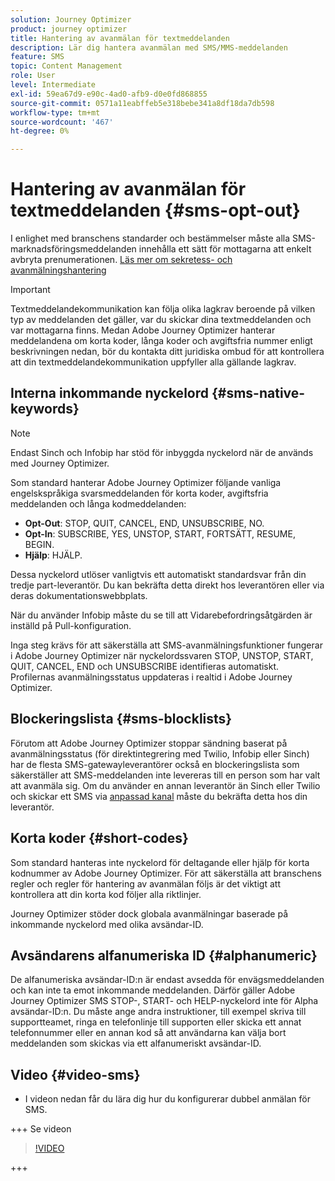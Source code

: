 ```yaml
---
solution: Journey Optimizer
product: journey optimizer
title: Hantering av avanmälan för textmeddelanden
description: Lär dig hantera avanmälan med SMS/MMS-meddelanden
feature: SMS
topic: Content Management
role: User
level: Intermediate
exl-id: 59ea67d9-e90c-4ad0-afb9-d0e0fd868855
source-git-commit: 0571a11eabffeb5e318bebe341a8df18da7db598
workflow-type: tm+mt
source-wordcount: '467'
ht-degree: 0%

---
```


# Hantering av avanmälan för textmeddelanden {#sms-opt-out}

I enlighet med branschens standarder och bestämmelser måste alla SMS-marknadsföringsmeddelanden innehålla ett sätt för mottagarna att enkelt avbryta prenumerationen. [Läs mer om sekretess- och avanmälningshantering](../privacy/opt-out.md)

>[!IMPORTANT]
>
>Textmeddelandekommunikation kan följa olika lagkrav beroende på vilken typ av meddelanden det gäller, var du skickar dina textmeddelanden och var mottagarna finns. Medan Adobe Journey Optimizer hanterar meddelandena om korta koder, långa koder och avgiftsfria nummer enligt beskrivningen nedan, bör du kontakta ditt juridiska ombud för att kontrollera att din textmeddelandekommunikation uppfyller alla gällande lagkrav.
>

## Interna inkommande nyckelord {#sms-native-keywords}

>[!NOTE]
>
> Endast Sinch och Infobip har stöd för inbyggda nyckelord när de används med Journey Optimizer.

Som standard hanterar Adobe Journey Optimizer följande vanliga engelskspråkiga svarsmeddelanden för korta koder, avgiftsfria meddelanden och långa kodmeddelanden:

* **Opt-Out**: STOP, QUIT, CANCEL, END, UNSUBSCRIBE, NO.
* **Opt-In**: SUBSCRIBE, YES, UNSTOP, START, FORTSÄTT, RESUME, BEGIN.
* **Hjälp**: HJÄLP.

Dessa nyckelord utlöser vanligtvis ett automatiskt standardsvar från din tredje part-leverantör. Du kan bekräfta detta direkt hos leverantören eller via deras dokumentationswebbplats.

När du använder Infobip måste du se till att Vidarebefordringsåtgärden är inställd på Pull-konfiguration.

Inga steg krävs för att säkerställa att SMS-avanmälningsfunktioner fungerar i Adobe Journey Optimizer när nyckelordssvaren STOP, UNSTOP, START, QUIT, CANCEL, END och UNSUBSCRIBE identifieras automatiskt. Profilernas avanmälningsstatus uppdateras i realtid i Adobe Journey Optimizer.


## Blockeringslista {#sms-blocklists}

Förutom att Adobe Journey Optimizer stoppar sändning baserat på avanmälningsstatus (för direktintegrering med Twilio, Infobip eller Sinch) har de flesta SMS-gatewayleverantörer också en blockeringslista som säkerställer att SMS-meddelanden inte levereras till en person som har valt att avanmäla sig. Om du använder en annan leverantör än Sinch eller Twilio och skickar ett SMS via [anpassad kanal](../building-journeys/using-custom-actions.md) måste du bekräfta detta hos din leverantör.


## Korta koder {#short-codes}

Som standard hanteras inte nyckelord för deltagande eller hjälp för korta kodnummer av Adobe Journey Optimizer. För att säkerställa att branschens regler och regler för hantering av avanmälan följs är det viktigt att kontrollera att din korta kod följer alla riktlinjer.

Journey Optimizer stöder dock globala avanmälningar baserade på inkommande nyckelord med olika avsändar-ID.

## Avsändarens alfanumeriska ID {#alphanumeric}

De alfanumeriska avsändar-ID:n är endast avsedda för envägsmeddelanden och kan inte ta emot inkommande meddelanden. Därför gäller Adobe Journey Optimizer SMS STOP-, START- och HELP-nyckelord inte för Alpha avsändar-ID:n. Du måste ange andra instruktioner, till exempel skriva till supportteamet, ringa en telefonlinje till supporten eller skicka ett annat telefonnummer eller en annan kod så att användarna kan välja bort meddelanden som skickas via ett alfanumeriskt avsändar-ID.

## Video {#video-sms}

* I videon nedan får du lära dig hur du konfigurerar dubbel anmälan för SMS.

+++ Se videon

  >[!VIDEO](https://video.tv.adobe.com/v/3427129/?learn=on)

+++
